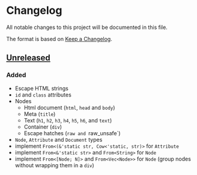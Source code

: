 # Changelog

All notable changes to this project will be documented in this file.

The format is based on [Keep a Changelog](https://keepachangelog.com/en/1.0.0/).


## [Unreleased]

### Added 

* Escape HTML strings
* `id` and `class` attributes
* Nodes
  * Html document (`html`, `head` and `body`)
  * Meta (`title`)
  * Text (`h1`, `h2`, `h3`, `h4`, `h5`, `h6`, and `text`)
  * Container (`div`)
  * Escape hatches (`raw and `raw_unsafe`)
* `Node`, `Attribute` and `Document` types
* implement `From<(&'static str, Cow<'static, str)>` for `Attribute`
* implement `From<&'static str>` and `From<String>` for `Node`
* implement `From<[Node; N]>` and `From<Vec<Node>>` for `Node` (group nodes without wrapping them in a `div`)

[Unreleased]: https://github.com/jcornaz/fun-html/compare/...HEAD
